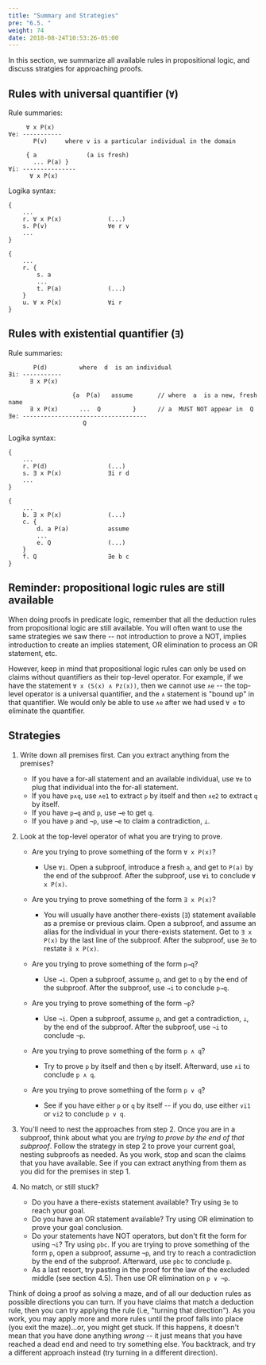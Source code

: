 ```yaml
---
title: "Summary and Strategies"
pre: "6.5. "
weight: 74
date: 2018-08-24T10:53:26-05:00
---
```


In this section, we summarize all available rules in propositional logic, and discuss stratgies for approaching proofs.

## Rules with universal quantifier (`∀`)

Rule summaries:

```text
     ∀ x P(x)
∀e: ----------- 
       P(v)     where v is a particular individual in the domain
```

```text
     { a              (a is fresh)
       ... P(a) }
∀i: ---------------
      ∀ x P(x) 

```

Logika syntax:

```text
{ 
    ...
    r. ∀ x P(x) 	        (...)
    s. P(v)                 ∀e r v
    ...
}
```

```text
{ 
    ...
    r. {
        s. a
        ...
        t. P(a)             (...)
    }
    u. ∀ x P(x)             ∀i r
}
```

## Rules with existential quantifier (`∃`)

Rule summaries:

```text
       P(d)         where  d  is an individual
∃i: -----------
      ∃ x P(x)
```

```text
                  {a  P(a)   assume       // where  a  is a new, fresh name
      ∃ x P(x)      ...  Q         }      // a  MUST NOT appear in  Q
∃e: -----------------------------------
                     Q
```

Logika syntax:

```text
{
    ...
    r. P(d)                 (...)
    s. ∃ x P(x)             ∃i r d
    ...
}
```

```text
{
    ...
    b. ∃ x P(x)             (...)
    c. {
        d. a P(a)           assume
        ...
        e. Q                (...)
    }
    f. Q                    ∃e b c
}
```

## Reminder: propositional logic rules are still available

When doing proofs in predicate logic, remember that all the deduction rules from propositional logic are still available. You will often want to use the same strategies we saw there -- not introduction to prove a NOT, implies introduction to create an implies statement, OR elimination to process an OR statement, etc. 

However, keep in mind that propositional logic rules can only be used on claims without quantifiers as their top-level operator. For example, if we have the statement `∀ x (S(x) ∧ Pz(x))`, then we cannot use `∧e` -- the top-level operator is a universal quantifier, and the `∧` statement is "bound up" in that quantifier. We would only be able to use `∧e` after we had used `∀ e` to eliminate the quantifier.

## Strategies

1. Write down all premises first. Can you extract anything from the premises? 
    - If you have a for-all statement and an available individual, use `∀e` to plug that individual into the for-all statement.
	- If you have `p∧q`, use `∧e1` to extract `p` by itself and then `∧e2` to extract `q` by itself.
	- If you have `p→q` and `p`, use `→e` to get `q`.
    - If you have `p` and `¬p`, use `¬e` to claim a contradiction, `⊥`.

2. Look at the top-level operator of what you are trying to prove.
    - Are you trying to prove something of the form `∀ x P(x)`?
        - Use `∀i`. Open a subproof, introduce a fresh `a`, and get to `P(a)` by the end of the subproof. After the subproof, use `∀i` to conclude `∀ x P(x)`.

    - Are you trying to prove something of the form `∃ x P(x)`?
        - You will usually have another there-exists (`∃`) statement available as a premise or previous claim. Open a subproof, and assume an alias for the individual in your there-exists statement. Get to `∃ x P(x)` by the last line of the subproof. After the subproof, use `∃e` to restate `∃ x P(x)`.

    - Are you trying to prove something of the form `p→q`? 
        - Use `→i`. Open a subproof, assume `p`, and get to `q` by the end of the subproof. After the subproof, use `→i` to conclude `p→q`.

    - Are you trying to prove something of the form `¬p`?
        - Use `¬i`. Open a subproof, assume `p`, and get a contradiction, `⊥`, by the end of the subproof. After the subproof, use `¬i` to conclude `¬p`.

    - Are you trying to prove something of the form `p ∧ q`? 
        - Try to prove `p` by itself and then `q` by itself. Afterward, use `∧i` to conclude `p ∧ q`.

    - Are you trying to prove something of the form `p ∨ q`?
        - See if you have either `p` or `q` by itself -- if you do, use either `∨i1` or `∨i2` to conclude `p ∨ q`.

3. You'll need to nest the approaches from step 2. Once you are in a subproof, think about what you are *trying to prove by the end of that subproof*. Follow the strategy in step 2 to prove your current goal, nesting subproofs as needed. As you work, stop and scan the claims that you have available. See if you can extract anything from them as you did for the premises in step 1.

4. No match, or still stuck?
    - Do you have a there-exists statement available? Try using `∃e` to reach your goal.
    - Do you have an OR statement available? Try using OR elimination to prove your goal conclusion.
    - Do your statements have NOT operators, but don't fit the form for using `¬i`? Try using `pbc`. If you are trying to prove something of the form `p`, open a subproof, assume `¬p`, and try to reach a contradiction by the end of the subproof. Afterward, use `pbc` to conclude `p`.
    - As a last resort, try pasting in the proof for the law of the excluded middle (see section 4.5). Then use OR elimination on `p ∨ ¬p`.


Think of doing a proof as solving a maze, and of all our deduction rules as possible directions you can turn. If you have claims that match a deduction rule, then you can try applying the rule (i.e, "turning that direction"). As you work, you may apply more and more rules until the proof falls into place (you exit the maze)...or, you might get stuck. If this happens, it doesn't mean that you have done anything *wrong* -- it just means that you have reached a dead end and need to try something else. You backtrack, and try a different approach instead (try turning in a different direction).